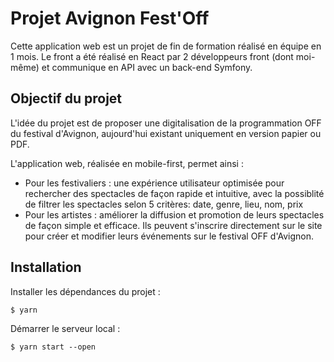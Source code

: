 # Projet Avignon Fest'Off

Cette application web est un projet de fin de formation réalisé en équipe en 1 mois. Le front a été réalisé en React par 2 développeurs front (dont moi-même) et communique en API avec un back-end Symfony.

## Objectif du projet

L'idée du projet est de proposer une digitalisation de la programmation OFF du festival d'Avignon, aujourd'hui existant uniquement en version papier ou PDF.

L'application web, réalisée en mobile-first, permet ainsi :

- Pour les festivaliers : une expérience utilisateur optimisée pour rechercher des spectacles de façon rapide et intuitive, avec la possiblité de filtrer les spectacles selon 5 critères: date, genre, lieu, nom, prix
- Pour les artistes : améliorer la diffusion et promotion de leurs spectacles de façon simple et efficace. Ils peuvent s'inscrire directement sur le site pour créer et modifier leurs événements sur le festival OFF d'Avignon.

## Installation

Installer les dépendances du projet :

```shell
$ yarn
```

Démarrer le serveur local :

```shell
$ yarn start --open
```
